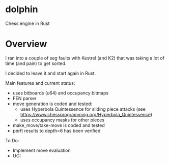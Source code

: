 # dolphin
Chess engine in Rust

# Overview
I ran into a couple of seg faults with Kestrel (and K2) that was taking a lot of time (and pain) to get sorted.

I decided to leave it and start again in Rust.

Main features and current status:
- uses bitboards (u64) and occupancy bitmaps
- FEN parser
- move generation is coded and tested:
	- uses Hyperbola Quintessence for sliding piece attacks (see https://www.chessprogramming.org/Hyperbola_Quintessence)
	- uses occupancy masks for other pieces
- make_move/take-move is coded and tested
- perft results to depth=6 has been verified

To Do:
- Implement move evaluation
- UCI

